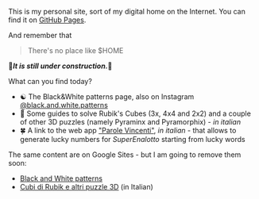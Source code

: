 This is my personal site, sort of my digital home on the Internet.
You can find it on [GitHub Pages](https://enryolto.github.io).

And remember that 
> There's no place like $HOME

🚧***It is still under construction.***🚧

What can you find today?
- ☯️ The Black&White patterns page, also on Instagram [@black.and.white.patterns](https://www.instagram.com/black.and.white.patterns/)
- 🧊 Some guides to solve Rubik's Cubes (3x, 4x4 and 2x2) and a couple of other 3D puzzles (namely Pyraminx and Pyramorphix) - *in italian*
- 🍀 A link to the web app ["Parole Vincenti"](https://parole-vincenti.web.app), *in italian* - that allows to generate lucky numbers for *SuperEnalotto* starting from lucky words 

The same content are on Google Sites - but I am going to remove them soon:
- [Black and White patterns](https://sites.google.com/view/blackandwhitepatterns)
- [Cubi di Rubik e altri puzzle 3D](https://sites.google.com/view/cubi-di-rubik-e-puzzle-3d) (in Italian)
